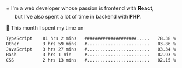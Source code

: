 ⭐ I'm a web developer whose passion is frontend with <b>React</b>,<br/>
&nbsp; &nbsp; &nbsp; but I've also spent a lot of time in backend with <b>PHP</b>.

📅 This month I spent my time on

<!--START_SECTION:waka-->

```txt
TypeScript    81 hrs 2 mins   ####################.....   78.38 %
Other         3 hrs 59 mins   #........................   03.86 %
JavaScript    3 hrs 27 mins   #........................   03.34 %
Bash          3 hrs 1 min     #........................   02.93 %
CSS           2 hrs 13 mins   #........................   02.15 %
```

<!--END_SECTION:waka-->
